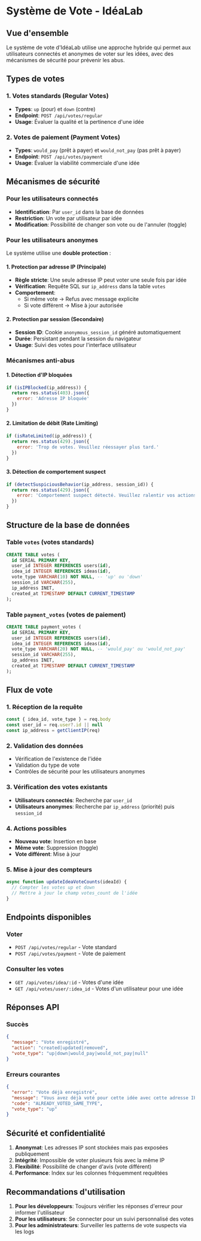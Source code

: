 # Système de Vote - IdéaLab

## Vue d'ensemble

Le système de vote d'IdéaLab utilise une approche hybride qui permet aux utilisateurs connectés et anonymes de voter sur les idées, avec des mécanismes de sécurité pour prévenir les abus.

## Types de votes

### 1. Votes standards (Regular Votes)
- **Types**: `up` (pour) et `down` (contre)
- **Endpoint**: `POST /api/votes/regular`
- **Usage**: Évaluer la qualité et la pertinence d'une idée

### 2. Votes de paiement (Payment Votes)
- **Types**: `would_pay` (prêt à payer) et `would_not_pay` (pas prêt à payer)
- **Endpoint**: `POST /api/votes/payment`
- **Usage**: Évaluer la viabilité commerciale d'une idée

## Mécanismes de sécurité

### Pour les utilisateurs connectés
- **Identification**: Par `user_id` dans la base de données
- **Restriction**: Un vote par utilisateur par idée
- **Modification**: Possibilité de changer son vote ou de l'annuler (toggle)

### Pour les utilisateurs anonymes
Le système utilise une **double protection** :

#### 1. Protection par adresse IP (Principale)
- **Règle stricte**: Une seule adresse IP peut voter une seule fois par idée
- **Vérification**: Requête SQL sur `ip_address` dans la table `votes`
- **Comportement**: 
  - Si même vote → Refus avec message explicite
  - Si vote différent → Mise à jour autorisée

#### 2. Protection par session (Secondaire)
- **Session ID**: Cookie `anonymous_session_id` généré automatiquement
- **Durée**: Persistant pendant la session du navigateur
- **Usage**: Suivi des votes pour l'interface utilisateur

### Mécanismes anti-abus

#### 1. Détection d'IP bloquées
```javascript
if (isIPBlocked(ip_address)) {
  return res.status(403).json({
    error: 'Adresse IP bloquée'
  })
}
```

#### 2. Limitation de débit (Rate Limiting)
```javascript
if (isRateLimited(ip_address)) {
  return res.status(429).json({
    error: 'Trop de votes. Veuillez réessayer plus tard.'
  })
}
```

#### 3. Détection de comportement suspect
```javascript
if (detectSuspiciousBehavior(ip_address, session_id)) {
  return res.status(429).json({
    error: 'Comportement suspect détecté. Veuillez ralentir vos actions.'
  })
}
```

## Structure de la base de données

### Table `votes` (votes standards)
```sql
CREATE TABLE votes (
  id SERIAL PRIMARY KEY,
  user_id INTEGER REFERENCES users(id),
  idea_id INTEGER REFERENCES ideas(id),
  vote_type VARCHAR(10) NOT NULL, -- 'up' ou 'down'
  session_id VARCHAR(255),
  ip_address INET,
  created_at TIMESTAMP DEFAULT CURRENT_TIMESTAMP
);
```

### Table `payment_votes` (votes de paiement)
```sql
CREATE TABLE payment_votes (
  id SERIAL PRIMARY KEY,
  user_id INTEGER REFERENCES users(id),
  idea_id INTEGER REFERENCES ideas(id),
  vote_type VARCHAR(20) NOT NULL, -- 'would_pay' ou 'would_not_pay'
  session_id VARCHAR(255),
  ip_address INET,
  created_at TIMESTAMP DEFAULT CURRENT_TIMESTAMP
);
```

## Flux de vote

### 1. Réception de la requête
```javascript
const { idea_id, vote_type } = req.body
const user_id = req.user?.id || null
const ip_address = getClientIP(req)
```

### 2. Validation des données
- Vérification de l'existence de l'idée
- Validation du type de vote
- Contrôles de sécurité pour les utilisateurs anonymes

### 3. Vérification des votes existants
- **Utilisateurs connectés**: Recherche par `user_id`
- **Utilisateurs anonymes**: Recherche par `ip_address` (priorité) puis `session_id`

### 4. Actions possibles
- **Nouveau vote**: Insertion en base
- **Même vote**: Suppression (toggle)
- **Vote différent**: Mise à jour

### 5. Mise à jour des compteurs
```javascript
async function updateIdeaVoteCounts(ideaId) {
  // Compter les votes up et down
  // Mettre à jour le champ votes_count de l'idée
}
```

## Endpoints disponibles

### Voter
- `POST /api/votes/regular` - Vote standard
- `POST /api/votes/payment` - Vote de paiement

### Consulter les votes
- `GET /api/votes/idea/:id` - Votes d'une idée
- `GET /api/votes/user/:idea_id` - Votes d'un utilisateur pour une idée

## Réponses API

### Succès
```json
{
  "message": "Vote enregistré",
  "action": "created|updated|removed",
  "vote_type": "up|down|would_pay|would_not_pay|null"
}
```

### Erreurs courantes
```json
{
  "error": "Vote déjà enregistré",
  "message": "Vous avez déjà voté pour cette idée avec cette adresse IP.",
  "code": "ALREADY_VOTED_SAME_TYPE",
  "vote_type": "up"
}
```

## Sécurité et confidentialité

1. **Anonymat**: Les adresses IP sont stockées mais pas exposées publiquement
2. **Intégrité**: Impossible de voter plusieurs fois avec la même IP
3. **Flexibilité**: Possibilité de changer d'avis (vote différent)
4. **Performance**: Index sur les colonnes fréquemment requêtées

## Recommandations d'utilisation

1. **Pour les développeurs**: Toujours vérifier les réponses d'erreur pour informer l'utilisateur
2. **Pour les utilisateurs**: Se connecter pour un suivi personnalisé des votes
3. **Pour les administrateurs**: Surveiller les patterns de vote suspects via les logs
